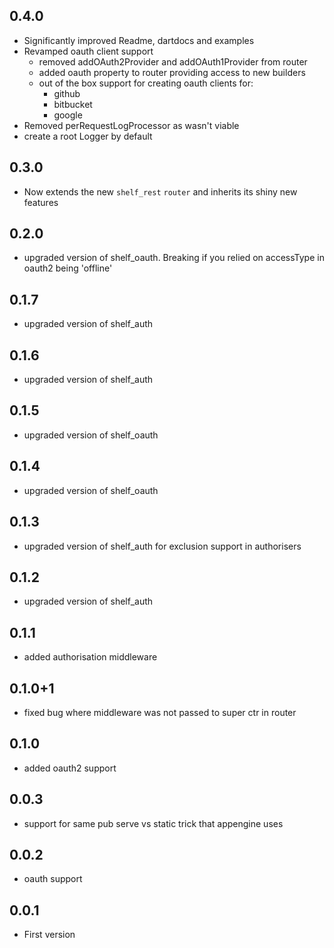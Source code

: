 ## 0.4.0

* Significantly improved Readme, dartdocs and examples
* Revamped oauth client support
  * removed addOAuth2Provider and addOAuth1Provider from router
  * added oauth property to router providing access to new builders
  * out of the box support for creating oauth clients for:
    * github
    * bitbucket
    * google
* Removed perRequestLogProcessor as wasn't viable
* create a root Logger by default

## 0.3.0

* Now extends the new `shelf_rest` `router` and inherits its shiny new features

## 0.2.0

* upgraded version of shelf_oauth. Breaking if you relied on accessType in oauth2
being 'offline'

## 0.1.7

* upgraded version of shelf_auth

## 0.1.6

* upgraded version of shelf_auth

## 0.1.5

* upgraded version of shelf_oauth

## 0.1.4

* upgraded version of shelf_oauth

## 0.1.3

* upgraded version of shelf_auth for exclusion support in authorisers

## 0.1.2

* upgraded version of shelf_auth

## 0.1.1

* added authorisation middleware

## 0.1.0+1

* fixed bug where middleware was not passed to super ctr in router

## 0.1.0

* added oauth2 support

## 0.0.3

* support for same pub serve vs static trick that appengine uses

## 0.0.2

* oauth support

## 0.0.1

* First version 
